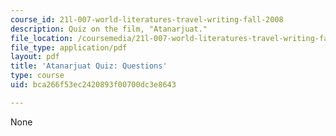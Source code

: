 ```yaml
---
course_id: 21l-007-world-literatures-travel-writing-fall-2008
description: Quiz on the film, "Atanarjuat."
file_location: /coursemedia/21l-007-world-literatures-travel-writing-fall-2008/bca266f53ec2420893f00700dc3e8643_quiz_questions.pdf
file_type: application/pdf
layout: pdf
title: 'Atanarjuat Quiz: Questions'
type: course
uid: bca266f53ec2420893f00700dc3e8643

---
```

None